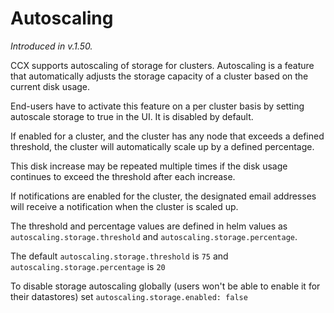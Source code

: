 # Autoscaling
*Introduced in v.1.50.*

CCX supports autoscaling of storage for clusters.
Autoscaling is a feature that automatically adjusts the storage capacity of a cluster based on the current disk usage.

End-users have to activate this feature on a per cluster basis by setting autoscale storage to true in the UI. It is disabled by default.

If enabled for a cluster, and the cluster has any node that exceeds a defined threshold, the cluster will automatically scale up by a defined percentage.

This disk increase may be repeated multiple times if the disk usage continues to exceed the threshold after each increase.

If notifications are enabled for the cluster, the designated email addresses will receive a notification when the cluster is scaled up.


The threshold and percentage values are defined in helm values as `autoscaling.storage.threshold` and `autoscaling.storage.percentage`.


The default `autoscaling.storage.threshold` is `75` and `autoscaling.storage.percentage` is `20`


To disable storage autoscaling globally (users won't be able to enable it for their datastores) set `autoscaling.storage.enabled: false`
